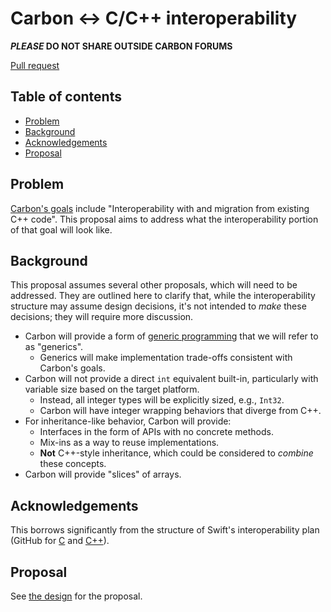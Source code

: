 # Carbon &lt;-> C/C++ interoperability

<!--
Part of the Carbon Language project, under the Apache License v2.0 with LLVM
Exceptions. See /LICENSE for license information.
SPDX-License-Identifier: Apache-2.0 WITH LLVM-exception
-->

**_PLEASE_ DO NOT SHARE OUTSIDE CARBON FORUMS**

[Pull request](https://github.com/carbon-language/carbon-lang/pull/108)

## Table of contents

<!-- toc -->

- [Problem](#problem)
- [Background](#background)
- [Acknowledgements](#acknowledgements)
- [Proposal](#proposal)

<!-- tocstop -->

## Problem

[Carbon's goals](/docs/project/goals.md) include "Interoperability with and
migration from existing C++ code". This proposal aims to address what the
interoperability portion of that goal will look like.

## Background

This proposal assumes several other proposals, which will need to be addressed.
They are outlined here to clarify that, while the interoperability structure may
assume design decisions, it's not intended to _make_ these decisions; they will
require more discussion.

- Carbon will provide a form of
  [generic programming](https://en.wikipedia.org/wiki/Generic_programming) that
  we will refer to as "generics".
  - Generics will make implementation trade-offs consistent with Carbon's goals.
- Carbon will not provide a direct `int` equivalent built-in, particularly with
  variable size based on the target platform.
  - Instead, all integer types will be explicitly sized, e.g., `Int32`.
  - Carbon will have integer wrapping behaviors that diverge from C++.
- For inheritance-like behavior, Carbon will provide:
  - Interfaces in the form of APIs with no concrete methods.
  - Mix-ins as a way to reuse implementations.
  - **Not** C++-style inheritance, which could be considered to _combine_ these
    concepts.
- Carbon will provide "slices" of arrays.

## Acknowledgements

This borrows significantly from the structure of Swift's interoperability plan
(GitHub for
[C](https://github.com/apple/swift/blob/master/docs/HowSwiftImportsCAPIs.md) and
[C++](https://github.com/apple/swift/blob/master/docs/CppInteroperabilityManifesto.md)).

## Proposal

See [the design](/docs/design/interoperability/README.md) for the proposal.
